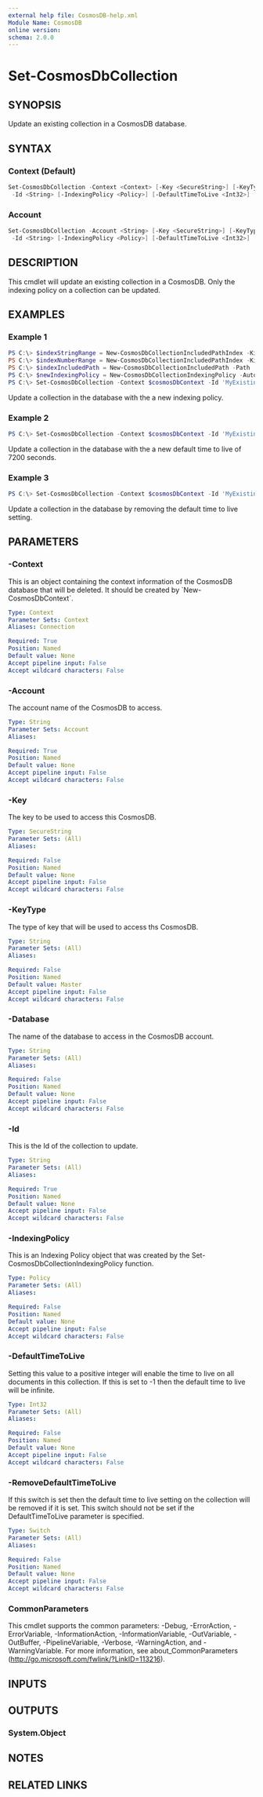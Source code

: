 ```yaml
---
external help file: CosmosDB-help.xml
Module Name: CosmosDB
online version:
schema: 2.0.0
---
```


# Set-CosmosDbCollection

## SYNOPSIS

Update an existing collection in a CosmosDB database.

## SYNTAX

### Context (Default)

```powershell
Set-CosmosDbCollection -Context <Context> [-Key <SecureString>] [-KeyType <String>] [-Database <String>]
 -Id <String> [-IndexingPolicy <Policy>] [-DefaultTimeToLive <Int32>] [-RemoveDefaultTimeToLive <Switch>] [<CommonParameters>]
```

### Account

```powershell
Set-CosmosDbCollection -Account <String> [-Key <SecureString>] [-KeyType <String>] [-Database <String>]
 -Id <String> [-IndexingPolicy <Policy>] [-DefaultTimeToLive <Int32>] [-RemoveDefaultTimeToLive <Switch>] [<CommonParameters>]
```

## DESCRIPTION

This cmdlet will update an existing collection in a CosmosDB.
Only the indexing policy on a collection can be updated.

## EXAMPLES

### Example 1

```powershell
PS C:\> $indexStringRange = New-CosmosDbCollectionIncludedPathIndex -Kind Range -DataType String -Precision -1
PS C:\> $indexNumberRange = New-CosmosDbCollectionIncludedPathIndex -Kind Range -DataType Number -Precision -1
PS C:\> $indexIncludedPath = New-CosmosDbCollectionIncludedPath -Path '/*' -Index $indexStringRange, $indexNumberRange
PS C:\> $newIndexingPolicy = New-CosmosDbCollectionIndexingPolicy -Automatic $true -IndexingMode Consistent -IncludedPath $indexIncludedPath
PS C:\> Set-CosmosDbCollection -Context $cosmosDbContext -Id 'MyExistingCollection' -IndexingPolicy $newIndexingPolicy
```

Update a collection in the database with the a new indexing policy.

### Example 2

```powershell
PS C:\> Set-CosmosDbCollection -Context $cosmosDbContext -Id 'MyExistingCollection' -DefaultTimeToLive 7200
```

Update a collection in the database with the a new default time to live
of 7200 seconds.

### Example 3

```powershell
PS C:\> Set-CosmosDbCollection -Context $cosmosDbContext -Id 'MyExistingCollection' -RemoveDefaultTimeToLive
```

Update a collection in the database by removing the default time to live
setting.

## PARAMETERS

### -Context

This is an object containing the context information of the CosmosDB database
that will be deleted. It should be created by \`New-CosmosDbContext\`.

```yaml
Type: Context
Parameter Sets: Context
Aliases: Connection

Required: True
Position: Named
Default value: None
Accept pipeline input: False
Accept wildcard characters: False
```

### -Account

The account name of the CosmosDB to access.

```yaml
Type: String
Parameter Sets: Account
Aliases:

Required: True
Position: Named
Default value: None
Accept pipeline input: False
Accept wildcard characters: False
```

### -Key

The key to be used to access this CosmosDB.

```yaml
Type: SecureString
Parameter Sets: (All)
Aliases:

Required: False
Position: Named
Default value: None
Accept pipeline input: False
Accept wildcard characters: False
```

### -KeyType

The type of key that will be used to access ths CosmosDB.

```yaml
Type: String
Parameter Sets: (All)
Aliases:

Required: False
Position: Named
Default value: Master
Accept pipeline input: False
Accept wildcard characters: False
```

### -Database

The name of the database to access in the CosmosDB account.

```yaml
Type: String
Parameter Sets: (All)
Aliases:

Required: False
Position: Named
Default value: None
Accept pipeline input: False
Accept wildcard characters: False
```

### -Id

This is the Id of the collection to update.

```yaml
Type: String
Parameter Sets: (All)
Aliases:

Required: True
Position: Named
Default value: None
Accept pipeline input: False
Accept wildcard characters: False
```

### -IndexingPolicy

This is an Indexing Policy object that was created by the
Set-CosmosDbCollectionIndexingPolicy function.

```yaml
Type: Policy
Parameter Sets: (All)
Aliases:

Required: False
Position: Named
Default value: None
Accept pipeline input: False
Accept wildcard characters: False
```

### -DefaultTimeToLive

Setting this value to a positive integer will enable the
time to live on all documents in this collection. If this is
set to -1 then the default time to live will be infinite.

```yaml
Type: Int32
Parameter Sets: (All)
Aliases:

Required: False
Position: Named
Default value: None
Accept pipeline input: False
Accept wildcard characters: False
```

### -RemoveDefaultTimeToLive

If this switch is set then the default time to live
setting on the collection will be removed if it is set.
This switch should not be set if the DefaultTimeToLive
parameter is specified.

```yaml
Type: Switch
Parameter Sets: (All)
Aliases:

Required: False
Position: Named
Default value: None
Accept pipeline input: False
Accept wildcard characters: False
```

### CommonParameters

This cmdlet supports the common parameters: -Debug, -ErrorAction, -ErrorVariable, -InformationAction, -InformationVariable, -OutVariable, -OutBuffer, -PipelineVariable, -Verbose, -WarningAction, and -WarningVariable.
For more information, see about_CommonParameters (http://go.microsoft.com/fwlink/?LinkID=113216).

## INPUTS

## OUTPUTS

### System.Object

## NOTES

## RELATED LINKS
